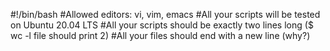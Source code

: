#!/bin/bash
#Allowed editors: vi, vim, emacs
#All your scripts will be tested on Ubuntu 20.04 LTS
#All your scripts should be exactly two lines long ($ wc -l file should print 2)
#All your files should end with a new line (why?)


